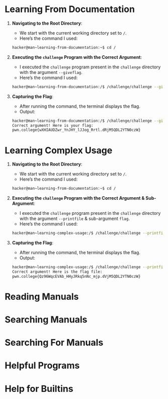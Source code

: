# Learning From Documentation

1. **Navigating to the Root Directory**:
    - We start with the current working directory set to `/`.
    - Here’s the command I used:
    ```bash
    hacker@man~learning-from-documentation:~$ cd /
    ```

2. **Executing the `challenge` Program with the Correct Argument**:
    - I executed the `challenge` program present in the `challenge` directory with the argument `--giveflag`.
    - Here’s the command I used:
    ```bash
    hacker@man~learning-from-documentation:/$ /challenge/challenge --giveflag
    ```

3. **Capturing the Flag**:
    - After running the command, the terminal displays the flag.
    - Output:
    ```bash
    hacker@man~learning-from-documentation:/$ /challenge/challenge --giveflag
    Correct argument! Here is your flag:
    pwn.college{wXHIAUDZwr_YnJHY_lJJog_Rrtl.dRjM5QDL2YTN0czW}
    ```

# Learning Complex Usage

1. **Navigating to the Root Directory**:
    - We start with the current working directory set to `/`.
    - Here’s the command I used:
    ```bash
    hacker@man~learning-from-documentation:~$ cd /
    ```

2. **Executing the `challenge` Program with the Correct Argument & Sub-Argument**:
    - I executed the `challenge` program present in the `challenge` directory with the argument `--printfile` & sub-argument `flag`.
    - Here’s the command I used:
    ```bash
    hacker@man~learning-complex-usage:/$ /challenge/challenge --printfile flag
    ```

3. **Capturing the Flag**:
    - After running the command, the terminal displays the flag.
    - Output:
    ```bash
    hacker@man~learning-complex-usage:/$ /challenge/challenge --printfile flag
    Correct argument! Here is the flag file:
    pwn.college{Qz96WqcEVAb_HHyJRkq5nNc_mjp.dVjM5QDL2YTN0czW}
    ```

# Reading Manuals



# Searching Manuals



# Searching For Manuals



# Helpful Programs



# Help for Builtins


